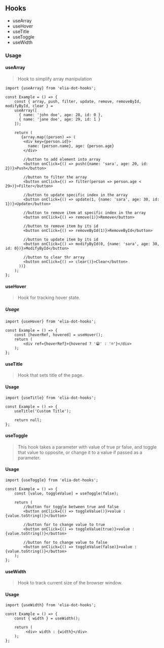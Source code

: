 ## Hooks

- useArray
- useHover
- useTitle
- useToggle
- useWidth

### Usage

#### useArray

> Hook to simplify array manipulation

```
import {useArray} from 'elia-dot-hooks';

const Example = () => {
    const { array, push, filter, update, remove, removeById, modifyById, clear } =
    useArray([
      { name: 'john doe', age: 28, id: 0 },
      { name: 'jane doe', age: 29, id: 1 }
    ]);

    return (
       {array.map((person) => (
        <div key={person.id}>
          name: {person.name}, age: {person.age}
        </div>

        //button to add element into array
        <button onClick={() => push({name: 'sara', age: 20, id: 2})}>Push</button>

        //button to filter the array
        <button onClick={() => filter(person => person.age < 29>)}>Filter</button>

        //button to update specific index in the array
        <button onClick={() => update(1, {name: 'sara', age: 30, id: 1})}>Update</button>

        //button to remove item at specific index in the array
        <button onClick={() => remove(1)}>Remove</button>

        //button to remove item by its id
        <button onClick={() => removeById(1)}>RemoveById</button>

        //button to update item by its id
        <button onClick={() => modifyById(0, {name: 'sara', age: 30, id: 0})}>ModifyById</button>

        //button to clear thr array
        <button onClick={() => clear()}>Clear</button>
      ))}
    );
};
```

#### useHover

> Hook for tracking hover state.

##### Usage

```
import {useHover} from 'elia-dot-hooks';

const Example = () => {
    const [hoverRef, hovered] = useHover();
    return (
        <div ref={hoverRef}>{hovered ? '😁' : '☹️'}</div>
    );
};
```

#### useTitle

> Hook that sets title of the page.

#### Usage

```
import {useTitle} from 'elia-dot-hooks';

const Example = () => {
    useTitle('Custom Title');

    return null;
};
```

#### useToggle

> This hook takes a parameter with value of true pr false, and toggle that value to opposite, or change it to a value if passed as a parameter.

#### Usage

```
import {useToggle} from 'elia-dot-hooks';

const Example = () => {
    const [value, toggleValue] = useToggle(false);

    return (
        //button for toggle between true and false
        <button onClick={() => toggleValue()}>value : {value.toString()}</button>

        //button for to change value to true
        <button onClick={() => toggleValue(true)}>value : {value.toString()}</button>

        //button for to change value to false
        <button onClick={() => toggleValue(false)}>value : {value.toString()}</button>
    );
};
```

#### useWidth

> Hook to track current size of the browser window.

#### Usage

```
import {useWidth} from 'elia-dot-hooks';

const Example = () => {
    const { width } = useWidth();

    return (
         <div> width : {width}</div>
    );
};
```
